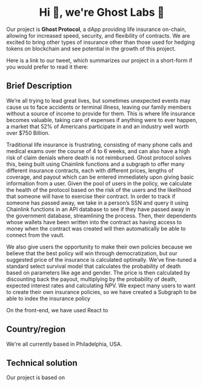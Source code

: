 <h1 align="center">Hi 👋, we're Ghost Labs 👻</h1>

Our project is **Ghost Protocol**, a dApp providing life insurance on-chain, allowing for increased speed, security, and flexibility of contracts. We are excited to bring other types of insurance other than those used for hedging tokens on blockchain and see potential in the growth of this project. 

Here is a link to our tweet, which summarizes our project in a short-form if you would prefer to read it there: 

<h2 align="left">Brief Description</h2>

We’re all trying to lead great lives, but sometimes unexpected events may cause us to face accidents or terminal illness, leaving our family members without a source of income to provide for them. This is where life insurance becomes valuable, taking care of expenses if anything were to ever happen, a market that 52% of Americans participate in and an industry well worth over $750 Billion. 

Traditional life insurance is frustrating, consisting of many phone calls and medical exams over the course of 4 to 6 weeks, and can also have a high risk of claim denials where death is not reimbursed. Ghost protocol solves this, being built using Chainlink functions and a subgraph to offer many different insurance contracts, each with different prices, lengths of coverage, and payout which can be entered immediately upon giving basic information from a user. Given the pool of users in the policy, we calculate the health of the protocol based on the risk of the users and the likelihood that someone will have to exercise their contract. In order to track if someone has passed away, we take in a person’s SSN and query it using Chainlink functions in an API database to see if they have passed away in the government database, streamlining the process. Then, their dependents whose wallets have been written into the contract as having access to money when the contract was created will then automatically be able to connect from the vault. 

We also give users the opportunity to make their own policies because we believe that the best policy will win through democratization, but our suggested price of the insurance is calculated optimally. We’ve fine-tuned a standard select survival model that calculates the probability of death based on parameters like age and gender. The price is then calculated by discounting back the payout, multiplying by the probability of death, expected interest rates and calculating NPV. We expect many users to want to create their own insurance policies, so we have created a Subgraph to be able to index the insurance policy 

On the front-end, we have used React to 

<h2 align="left">Country/region</h2>
We're all currently based in Philadelphia, USA. 

<h2 align="left">Technical solution</h2>
Our project is based on 









